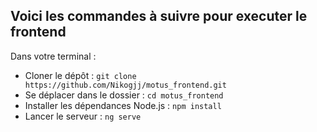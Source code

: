 ## Voici les commandes à suivre pour executer le frontend

Dans votre terminal :

- Cloner le dépôt : `git clone https://github.com/Nikogjj/motus_frontend.git`
- Se déplacer dans le dossier : `cd motus_frontend`
- Installer les dépendances Node.js : `npm install`
- Lancer le serveur : `ng serve`
